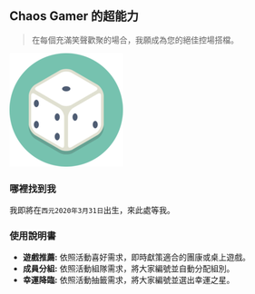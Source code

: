 ## Chaos Gamer 的超能力

> 在每個充滿笑聲歡聚的場合，我願成為您的絕佳控場搭檔。

![chaos-gamer](image/chaos-gamer-200px.png)

### 哪裡找到我

我即將在`西元2020年3月31日`出生，來此處等我。

### 使用說明書

* **遊戲推薦:** 依照活動喜好需求，即時獻策適合的團康或桌上遊戲。
* **成員分組:** 依照活動組隊需求，將大家編號並自動分配組別。
* **幸運降臨:** 依照活動抽籤需求，將大家編號並選出幸運之星。



